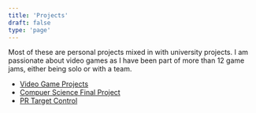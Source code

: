 ```yaml
---
title: 'Projects'
draft: false
type: 'page'
---
```


Most of these are personal projects mixed in with university projects. I am passionate about video games as I have been part of more than 12 game jams, either being solo or with a team.

- [Video Game Projects](/projects/video-games)
- [Compuer Science Final Project](/projects/cs-final-project)
- [PR Target Control](/projects/pr-target-control)
